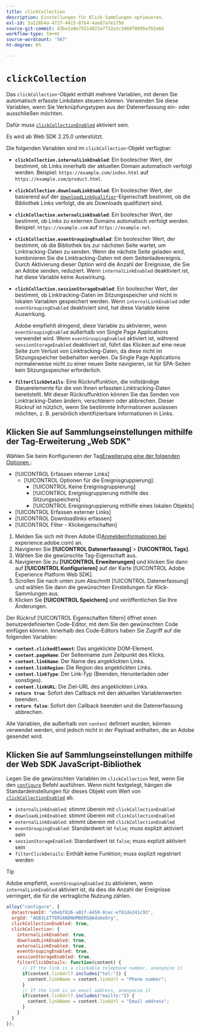 ```yaml
---
title: clickCollection
description: Einstellungen für Klick-Sammlungen optimieren.
exl-id: 5a128b4a-4727-4415-87b4-4ae87a7e1750
source-git-commit: d3be2a9e75514023a7732a1c3460f8695ef02e68
workflow-type: tm+mt
source-wordcount: '567'
ht-degree: 0%

---
```


# `clickCollection`

Das `clickCollection`-Objekt enthält mehrere Variablen, mit denen Sie automatisch erfasste Linkdaten steuern können. Verwenden Sie diese Variablen, wenn Sie Verknüpfungstypen aus der Datenerfassung ein- oder ausschließen möchten.

Dafür muss [`clickCollectionEnabled`](clickcollectionenabled.md) aktiviert sein.

Es wird ab Web SDK 2.25.0 unterstützt.

Die folgenden Variablen sind im `clickCollection`-Objekt verfügbar:

* **`clickCollection.internalLinkEnabled`**: Ein boolescher Wert, der bestimmt, ob Links innerhalb der aktuellen Domain automatisch verfolgt werden. Beispiel: `https://example.com/index.html` auf `https://example.com/product.html`.
* **`clickCollection.downloadLinkEnabled`**: Ein boolescher Wert, der basierend auf der [`downloadLinkQualifier`](downloadlinkqualifier.md)-Eigenschaft bestimmt, ob die Bibliothek Links verfolgt, die als Downloads qualifiziert sind.
* **`clickCollection.externalLinkEnabled`**: Ein boolescher Wert, der bestimmt, ob Links zu externen Domains automatisch verfolgt werden. Beispiel: `https://example.com` auf `https://example.net`.
* **`clickCollection.eventGroupingEnabled`**: Ein boolescher Wert, der bestimmt, ob die Bibliothek bis zur nächsten Seite wartet, um Linktracking-Daten zu senden. Wenn die nächste Seite geladen wird, kombinieren Sie die Linktracking-Daten mit dem Seitenladeereignis. Durch Aktivierung dieser Option wird die Anzahl der Ereignisse, die Sie an Adobe senden, reduziert. Wenn `internalLinkEnabled` deaktiviert ist, hat diese Variable keine Auswirkung.
* **`clickCollection.sessionStorageEnabled`**: Ein boolescher Wert, der bestimmt, ob Linktracking-Daten im Sitzungsspeicher und nicht in lokalen Variablen gespeichert werden. Wenn `internalLinkEnabled` oder `eventGroupingEnabled` deaktiviert sind, hat diese Variable keine Auswirkung.

  Adobe empfiehlt dringend, diese Variable zu aktivieren, wenn `eventGroupingEnabled` außerhalb von Single Page Applications verwendet wird. Wenn `eventGroupingEnabled` aktiviert ist, während `sessionStorageEnabled` deaktiviert ist, führt das Klicken auf eine neue Seite zum Verlust von Linktracking-Daten, da diese nicht im Sitzungsspeicher beibehalten werden. Da Single Page Applications normalerweise nicht zu einer neuen Seite navigieren, ist für SPA-Seiten kein Sitzungsspeicher erforderlich.
* **`filterClickDetails`**: Eine Rückruffunktion, die vollständige Steuerelemente für die von Ihnen erfassten Linktracking-Daten bereitstellt. Mit dieser Rückruffunktion können Sie das Senden von Linktracking-Daten ändern, verschleiern oder abbrechen. Dieser Rückruf ist nützlich, wenn Sie bestimmte Informationen auslassen möchten, z. B. persönlich identifizierbare Informationen in Links.

## Klicken Sie auf Sammlungseinstellungen mithilfe der Tag-Erweiterung „Web SDK&quot;

Wählen Sie beim Konfigurieren der Tag[Erweiterung eine der folgenden Optionen ](/help/tags/extensions/client/web-sdk/web-sdk-extension-configuration.md):

* [!UICONTROL Erfassen interner Links]
   * [!UICONTROL Optionen für die Ereignisgruppierung]:
      * [!UICONTROL Keine Ereignisgruppierung]
      * [!UICONTROL Ereignisgruppierung mithilfe des Sitzungsspeichers]
      * [!UICONTROL Ereignisgruppierung mithilfe eines lokalen Objekts]
* [!UICONTROL Erfassen externer Links]
* [!UICONTROL Downloadlinks erfassen]
* [!UICONTROL Filter - Klickeigenschaften]

1. Melden Sie sich mit Ihren Adobe ID[Anmeldeinformationen bei ](https://experience.adobe.com)experience.adobe.com) an.
1. Navigieren Sie **[!UICONTROL Datenerfassung]** > **[!UICONTROL Tags]**.
1. Wählen Sie die gewünschte Tag-Eigenschaft aus.
1. Navigieren Sie zu **[!UICONTROL Erweiterungen]** und klicken Sie dann auf **[!UICONTROL Konfigurieren]** auf der Karte [!UICONTROL Adobe Experience Platform Web SDK].
1. Scrollen Sie nach unten zum Abschnitt [!UICONTROL Datenerfassung] und wählen Sie dann die gewünschten Einstellungen für Klick-Sammlungen aus.
1. Klicken Sie **[!UICONTROL Speichern]** und veröffentlichen Sie Ihre Änderungen.

Der Rückruf [!UICONTROL Eigenschaften filtern] öffnet einen benutzerdefinierten Code-Editor, mit dem Sie den gewünschten Code einfügen können. Innerhalb des Code-Editors haben Sie Zugriff auf die folgenden Variablen:

* **`content.clickedElement`**: Das angeklickte DOM-Element.
* **`content.pageName`**: Der Seitenname zum Zeitpunkt des Klicks.
* **`content.linkName`**: Der Name des angeklickten Links.
* **`content.linkRegion`**: Die Region des angeklickten Links.
* **`content.linkType`**: Der Link-Typ (Beenden, Herunterladen oder sonstiges).
* **`content.linkURL`**: Die Ziel-URL des angeklickten Links.
* **`return true`**: Sofort den Callback mit den aktuellen Variablenwerten beenden.
* **`return false`**: Sofort den Callback beenden und die Datenerfassung abbrechen.

Alle Variablen, die außerhalb von `content` definiert wurden, können verwendet werden, sind jedoch nicht in der Payload enthalten, die an Adobe gesendet wird.

## Klicken Sie auf Sammlungseinstellungen mithilfe der Web SDK JavaScript-Bibliothek

Legen Sie die gewünschten Variablen im `clickCollection` fest, wenn Sie den [`configure`](overview.md) Befehl ausführen. Wenn nicht festgelegt, hängen die Standardeinstellungen für dieses Objekt vom Wert von [`clickCollectionEnabled`](clickcollectionenabled.md) ab.

* `internalLinkEnabled`: stimmt überein mit `clickCollectionEnabled`
* `downloadLinkEnabled`: stimmt überein mit `clickCollectionEnabled`
* `externalLinkEnabled`: stimmt überein mit `clickCollectionEnabled`
* `eventGroupingEnabled`: Standardwert ist `false`; muss explizit aktiviert sein
* `sessionStorageEnabled`: Standardwert ist `false`; muss explizit aktiviert sein
* `filterClickDetails`: Enthält keine Funktion; muss explizit registriert werden

>[!TIP]
>Adobe empfiehlt, `eventGroupingEnabled` zu aktivieren, wenn `internalLinkEnabled` aktiviert ist, da dies die Anzahl der Ereignisse verringert, die für die vertragliche Nutzung zählen.

```js
alloy("configure", {
  datastreamId: "ebebf826-a01f-4458-8cec-ef61de241c93",
  orgId: "ADB3LETTERSANDNUMBERS@AdobeOrg",
  clickCollectionEnabled: true,
  clickCollection: {
    internalLinkEnabled: true,
    downloadLinkEnabled: true,
    externalLinkEnabled: true,
    eventGroupingEnabled: true,
    sessionStorageEnabled: true,
    filterClickDetails: function(content) {
      // If the link is a clickable telephone number, anonymize it
      if(content.linkUrl?.includes("tel:")) {
        content.linkName = content.linkUrl = "Phone number";
      }
      // If the link is an email address, anonymize it
      if(content.linkUrl?.includes("mailto:")) {
        content.linkName = content.linkUrl = "Email address";
      }
    }
  }
});
```
